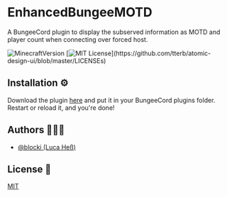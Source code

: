 
# EnhancedBungeeMOTD

A BungeeCord plugin to display the subserved information as MOTD and player count when connecting over forced host.

![MinecraftVersion](https://img.shields.io/badge/Bungeecord%20Version-1.8%20--%201.18-green)
[![MIT License](https://img.shields.io/apm/l/atomic-design-ui.svg?)](https://github.com/tterb/atomic-design-ui/blob/master/LICENSEs)

## Installation ⚙️

Download the plugin [here]() and put it in your BungeeCord plugins folder. Restart or reload it, and you're done!

    
## Authors 🙇🏽‍♂️

- [@blocki (Luca Heß)](https://twitter.com/blockiyt)


## License 📜

[MIT](https://choosealicense.com/licenses/mit/)


